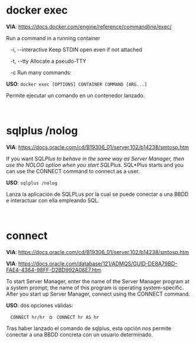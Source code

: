 # docker exec

**VIA**: <https://docs.docker.com/engine/reference/commandline/exec/>

Run a command in a running container

&nbsp;&nbsp;&nbsp;-i, --interactive	Keep STDIN open even if not attached

&nbsp;&nbsp;&nbsp;-t, --tty		Allocate a pseudo-TTY

&nbsp;&nbsp;&nbsp;-c		        Run many commands:

**USO**: `docker exec [OPTIONS] CONTAINER COMMAND [ARG...]`

Permite ejecutar un comando en un contenedor lanzado.

&nbsp;

# sqlplus /nolog

**VIA**: <https://docs.oracle.com/cd/B19306_01/server.102/b14238/smtosp.htm>

If you want SQL*Plus to behave in the same way as Server Manager, then use the NOLOG option when you start SQL*Plus. SQL*Plus starts and you can use the CONNECT command to connect as a user.

**USO**: `sqlplus /nolog`

Lanza la aplicación de SQLPLus por la cual se puede conectar a una BBDD e interactuar con ella empleando SQL.

&nbsp;

# connect

**VIA**: <https://docs.oracle.com/cd/B19306_01/server.102/b14238/smtosp.htm>

**VIA**: <https://docs.oracle.com/database/121/ADMQS/GUID-DE8A79BD-FAE4-4364-98FF-D2BD992A06E7.htm>

To start Server Manager, enter the name of the Server Manager program at a system prompt; the name of this program is operating system-specific. After you start up Server Manager, connect using the CONNECT command.

**USO**: dos opciones válidas:

&nbsp;&nbsp;&nbsp;`CONNECT hr/hr` &nbsp; o &nbsp; `CONNECT hr AS hr`

Tras haber lanzado el comando de sqlplus, esta opción nos permite conectar a una BBDD concreta con un usuario determinado.